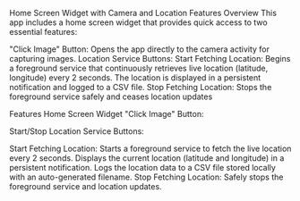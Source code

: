 Home Screen Widget with Camera and Location Features
Overview
This app includes a home screen widget that provides quick access to two essential features:

"Click Image" Button: Opens the app directly to the camera activity for capturing images.
Location Service Buttons:
Start Fetching Location: Begins a foreground service that continuously retrieves live location (latitude, longitude) every 2 seconds. The location is displayed in a persistent notification and logged to a CSV file.
Stop Fetching Location: Stops the foreground service safely and ceases location updates

Features
Home Screen Widget
"Click Image" Button:

Start/Stop Location Service Buttons:

Start Fetching Location:
Starts a foreground service to fetch the live location every 2 seconds.
Displays the current location (latitude and longitude) in a persistent notification.
Logs the location data to a CSV file stored locally with an auto-generated filename.
Stop Fetching Location:
Safely stops the foreground service and  location updates.
